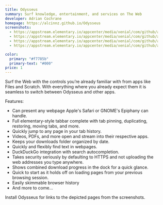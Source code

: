 ```yaml
---
title: Odysseus
summary: Surf knowledge, entertainment, and services on The Web
developer: Adrian Cochrane
homepage: https://alcinnz.github.io/Odysseus
screenshots:
  - https://appstream.elementary.io/appcenter/media/xenial/com/github/alcinnz.odysseus.desktop/78CDA3FA8B8C3636F464AE377F22A83E/screenshots/image-1_orig.png
  - https://appstream.elementary.io/appcenter/media/xenial/com/github/alcinnz.odysseus.desktop/78CDA3FA8B8C3636F464AE377F22A83E/screenshots/image-2_orig.png
  - https://appstream.elementary.io/appcenter/media/xenial/com/github/alcinnz.odysseus.desktop/78CDA3FA8B8C3636F464AE377F22A83E/screenshots/image-3_orig.png
  - https://appstream.elementary.io/appcenter/media/xenial/com/github/alcinnz.odysseus.desktop/78CDA3FA8B8C3636F464AE377F22A83E/screenshots/image-4_orig.png

color:
  primary: "#f7785b"
  primary-text: "#000"
price: 1
---
```


<p>Surf the Web with the controls you’re already familiar with from apps like Files and Scratch. With everything where you already expect them it is seamless to switch between Odysseus and other apps.</p>
<p>Features:</p>
<ul>
  <li>Can present any webpage Apple&apos;s Safari or GNOME&apos;s Epiphany can handle.</li>
  <li>Full elementary-style tabbar complete with tab pinning, duplicating, restoring, moving tabs, and more.</li>
  <li>Quickly jump to any page in your tab history.</li>
  <li>Videos, PDFs, and more open and stream into their respective apps.</li>
  <li>Keeps your downloads folder organized by date.</li>
  <li>Quickly and flexibly find text in webpages.</li>
  <li>DuckDuckGo integration with search autocompletion.</li>
  <li>Takes security seriously by defaulting to HTTPS and not uploading the web addresses you type anywhere.</li>
  <li>Shows combined download progress in the dock for a quick glance.</li>
  <li>Quick to start as it holds off on loading pages from your previous browsing session.</li>
  <li>Easily skimmable browser history</li>
  <li>And more to come…</li>
</ul>
<p>Install Odysseus for links to the depicted pages from the screenshots.</p>